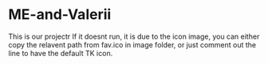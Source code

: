 # ME-and-Valerii
This is our projectr
If it doesnt run, it is due to the icon image, you can either copy the relavent path from fav.ico in image folder, or just comment out the line to have the default TK icon.

